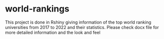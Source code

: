# world-rankings

This project is done in Rshiny giving information of the top world ranking universities from 2017 to 2022 and their statistics. Please check docx file for more detailed information and the look and feel
